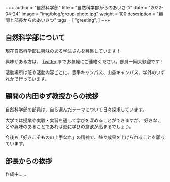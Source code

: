 +++
author = "自然科学部"
title = "自然科学部からのあいさつ"
date = "2022-04-24"
image = "img/blog/group-photo.jpg"
weight = 100
description = "顧問と部長からのあいさつ"
tags = [
    "greeting",
]
+++


## 自然科学部について

現在自然科学部に興味のある学生さんを募集しています！

興味がある方は、 [Twitter](https://twitter.com/HGU_Ns) までお気軽にご連絡ください。部員一同大歓迎です！

活動場所は班や活動内容ごとに、豊平キャンパス、山鼻キャンパス、学外のいずれかで行っています。

## 顧問の内田ゆず教授からの挨拶

自然科学部の部員は、自ら選んだテーマについて日々探求しています。

大学では授業や実験・実習を通して学びを深めることができますが、
好きなことや興味のあることであれば更に学びの意欲が高まるでしょう。

今後も「好きこそものの上手なれ」の精神で、益々成果を上げられることを願っています。

## 部長からの挨拶

作成中……
